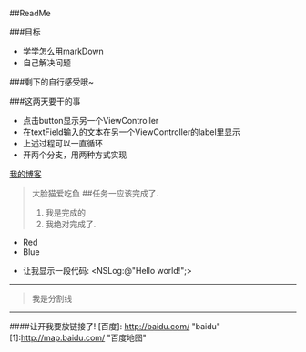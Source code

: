 ##ReadMe

###目标
 * 学学怎么用markDown
 * 自己解决问题
 
###剩下的自行感受哦~

###这两天要干的事
 * 点击button显示另一个ViewController
 * 在textField输入的文本在另一个ViewController的label里显示
 * 上述过程可以一直循环
 * 开两个分支，用两种方式实现
 
 
[我的博客](http://bifidycaps.tk)

>大脸猫爱吃鱼
>##任务一应该完成了.
>1. 我是完成的
>2. 我绝对完成了.

- Red
- Blue

* 让我显示一段代码:
	<NSLog:@"Hello world!";>

***
>我是分割线
***

####让开我要放链接了!
[百度]: http://baidu.com/	"baidu"
[1]:http://map.baidu.com/	"百度地图"